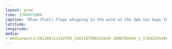 ```yaml
---
layout: gram
time: 1346871904
caption: "Blue (Fuel) Flags whipping in the wind as the 3pm sun hugs the ridge-line."
latitude: 
longitude: 
media:
- media/posts/201209/11192799_1441197996192840_1090768495_n_17842291498000351.jpg
---
```

